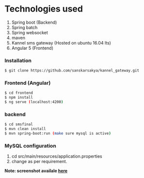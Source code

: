# Technologies used
1. Spring boot (Backend)
2. Spring batch
3. Spring websocket
4. maven
5. Kannel sms gateway (Hosted on ubuntu 16.04 lts)
6. Angular 5 (Frontend)

### Installation
```sh
$ git clone https://github.com/sanskarsakya/kannel_gateway.git
```
### Frontend (Angular)

```sh
$ cd frontend
$ npm install
$ ng serve (localhost:4200)
```

### backend

```sh
$ cd smsfinal
$ mvn clean install
$ mvn spring-boot:run (make sure mysql is active)
```

### MySQL configuration
1. cd src/main/resources/application.properties
2. change as per requirement.

**Note: screenshot availale [here](https://github.com/sanskarsakya/kannel_gateway/blob/master/screenshot/Untitled.png)**
